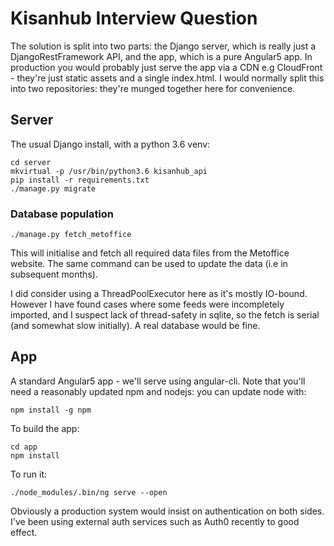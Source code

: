 # Kisanhub Interview Question

The solution is split into two parts: the Django server, which is really just a DjangoRestFramework API, and the app, which is a pure Angular5 app. In production you would probably just serve the app via a CDN e.g CloudFront - they're just static assets and a single index.html. I would normally split this into two repositories: they're munged together here for convenience.

## Server

The usual Django install, with a python 3.6 venv:
```
cd server
mkvirtual -p /usr/bin/python3.6 kisanhub_api
pip install -r requirements.txt
./manage.py migrate
```

### Database population

`./manage.py fetch_metoffice`

This will initialise and fetch all required data files from the Metoffice website. The same command can be used to update the data (i.e in subsequent months).

I did consider using a ThreadPoolExecutor here as it's mostly IO-bound. However I have found cases where some feeds were incompletely imported, and I suspect lack of thread-safety in sqlite, so the fetch is serial (and somewhat slow initially). A real database would be fine.

## App

A standard Angular5 app - we'll serve using angular-cli. Note that you'll need a reasonably updated npm and nodejs: you can update node with:

`npm install -g npm`

To build the app:

```
cd app
npm install
```

To run it:

```
./node_modules/.bin/ng serve --open
```

Obviously a production system would insist on authentication on both sides. I've been using external auth services such as Auth0 recently to good effect.
